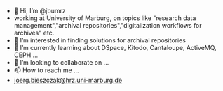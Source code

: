 - 👋 Hi, I’m @jbumrz
- working at University of Marburg, on topics like "research data management","archival repositories","digitalization workflows for archives" etc.
- 👀 I’m interested in finding solutions for archival repositories
- 🌱 I’m currently learning about DSpace, Kitodo, Cantaloupe, ActiveMQ, CEPH ...
- 💞️ I’m looking to collaborate on ...
- 📫 How to reach me ...
- joerg.bieszczak@hrz.uni-marburg.de

